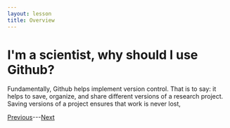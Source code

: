 ```yaml
---
layout: lesson
title: Overview
---
```


# I'm a scientist, why should I use Github?

Fundamentally, Github helps implement version control. That is to say: it helps to save, organize, and share different versions of a research project. Saving versions of a project ensures that work is never lost,






[Previous](welcome)---[Next](git-vs-github)
